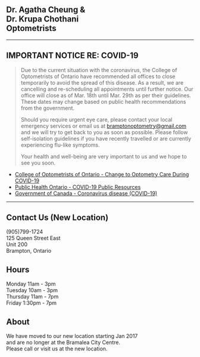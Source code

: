 ## Dr. Agatha Cheung & <br/>Dr. Krupa Chothani <br/>Optometrists

___

## IMPORTANT NOTICE RE: COVID-19

>Due to the current situation with the coronavirus, the College of Optometrists of Ontario have recommended all offices to close temporarily to avoid the spread of this disease. As a result, we are cancelling and re-scheduling all appointments until further notice. Our office will close as of Mar. 18th until Mar. 29th as per their guidelines. These dates may change based on public health recommendations from the government.
>
>Should you require urgent eye care, please contact your local emergency services or email us at [bramptonoptometry@gmail.com](mailto:bramptonoptometry@gmail.com) and we will try to get back to you as soon as possible. Please follow self-isolation guidelines if you have recently travelled or are currently experiencing flu-like symptoms.
>
>Your health and well-being are very important to us and we hope to see you soon.

* [College of Optometrists of Ontario - Change to Optometry Care During COVID-19](https://www.collegeoptom.on.ca/resources/news/urgent-care-only-covid19/)
* [Public Health Ontario - COVID-19 Public Resources](https://www.publichealthontario.ca/en/diseases-and-conditions/infectious-diseases/respiratory-diseases/novel-coronavirus/public-resources)
* [Government of Canada - Coronavirus disease (COVID-19)](https://www.canada.ca/en/public-health/services/diseases/coronavirus-disease-covid-19.html)

___

## Contact Us (New Location)
(905)799-1724  
125 Queen Street East  
Unit 200  
Brampton, Ontario

## Hours
Monday 11am - 3pm  
Tuesday 10am - 3pm  
Thursday 11am - 7pm  
Friday 1:30pm - 7pm

## About
We have moved to our new location starting Jan 2017  
and are no longer at the Bramalea City Centre.  
Please call or visit us at the new location.
